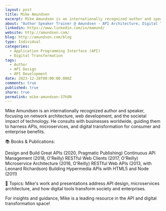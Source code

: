 ```yaml
---
layout: post
title: Mike Amundsen
excerpt: Mike Amundsen is an internationally recognized author and speaker, focusing on network architecture, web development, and the societal impact of technology. 
about: "Author Speaker Trainer @ Amundsen - API Architecture, Digital Transformation&newline;"
linkedin: https://www.linkedin.com/in/mamund/
website: http://amundsen.com/
blog: http://amundsen.com/blog
type: Individual
categories:
  - Application Programming Interface (API)
  - Digital Transformation
tags:
  - Author
  - API Design
  - API Development
date: 2023-12-28T00:00:00.000Z
comments: true
published: true
share: true
permalink: mike-amundsen-37hON
---
```

Mike Amundsen is an internationally recognized author and speaker, focusing on network architecture, web development, and the societal impact of technology. He consults with businesses worldwide, guiding them to harness APIs, microservices, and digital transformation for consumer and enterprise benefits.

📚 Books & Publications:

Design and Build Great APIs (2020, Pragmatic Publishing)
Continuous API Management (2018, O'Reilly)
RESTful Web Clients (2017, O'Reilly)
Microservice Architecture (2016, O'Reilly)
RESTful Web APIs (2013, with Leonard Richardson)
Building Hypermedia APIs with HTML5 and Node (2011)

🎤 Topics:
Mike's work and presentations address API design, microservices architecture, and how digital tools transform society and enterprises.

For insights and guidance, Mike is a leading resource in the API and digital transformation space!







